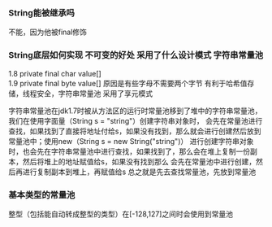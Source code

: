 ### String能被继承吗
不能，因为他被final修饰

### String底层如何实现 不可变的好处 采用了什么设计模式 字符串常量池
1.8 private final char value[]   
1.9 private final byte value[] 原因是有些字母不需要两个字节
有利于哈希值存储，线程安全，字符串常量池
采用了享元模式

字符串常量池在jdk1.7时被从方法区的运行时常量池移到了堆中的字符串常量池，我们在使用字面量（String s = "string"）创建字符串对象时，
会先在常量池进行查找，如果找到了直接将地址付给s，如果没有找到，那么就会进行创建然后放到常量池中；使用new（String s = new String("string")）
进行创建字符串对象时，也会先在字符串常量池中进行查找，如果找到了，那么会在堆上复制一份副本，然后将堆上的地址赋值给s，如果没有找到那么
会先在常量池中进行创建，然后再进行复制副本到堆上，再赋值给s
总之就是先去查找常量池，先放到常量池

### 基本类型的常量池
整型（包括能自动转成整型的类型）在[-128,127]之间时会使用到常量池
